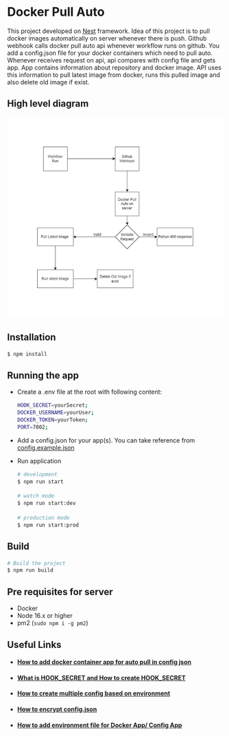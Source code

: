 # Docker Pull Auto

This project developed on [Nest](https://github.com/nestjs/nest) framework. Idea of this project is to pull docker images automatically on server whenever there is push. Github webhook calls docker pull auto api whenever workflow runs on github.
You add a config.json file for your docker containers which need to pull auto. Whenever receives request on api, api compares with config file and gets app. App contains information about repository and docker image. API uses this information to pull latest image from docker, runs this pulled image and also delete old image if exist.

## High level diagram

![High level diagram of docker pull auto](./assets/docker-auto-pull-flow.drawio.png)

## Installation

```bash
$ npm install
```

## Running the app

- Create a .env file at the root with following content:

  ```bash
  HOOK_SECRET=yourSecret;
  DOCKER_USERNAME=yourUser;
  DOCKER_TOKEN=yourToken;
  PORT=7002;
  ```

- Add a config.json for your app(s). You can take reference from [config.example.json](./config.example.json)
- Run application

  ```bash
  # development
  $ npm run start

  # watch mode
  $ npm run start:dev

  # production mode
  $ npm run start:prod
  ```

## Build

```bash
# Build the project
$ npm run build
```

<!-- ## Test

```bash
# unit tests
$ npm run test

# e2e tests
$ npm run test:e2e

# test coverage
$ npm run test:cov
``` -->

## Pre requisites for server

- Docker
- Node 16.x or higher
- pm2 (`sudo npm i -g pm2`)

## Useful Links

- #### [How to add docker container app for auto pull in config json](./how-to-add-docker-container-app.md)

- #### [What is HOOK_SECRET and How to create HOOK_SECRET](./how-to-create-hook-secret.md)
- #### [How to create multiple config based on environment](./how-to-create-multiple-config-based-on-env.md)
- #### [How to encrypt config.json](./how-to-encrypt-config-json.md)
- #### [How to add environment file for Docker App/ Config App](./how-to-add-environment-file-for-config-app.md)
